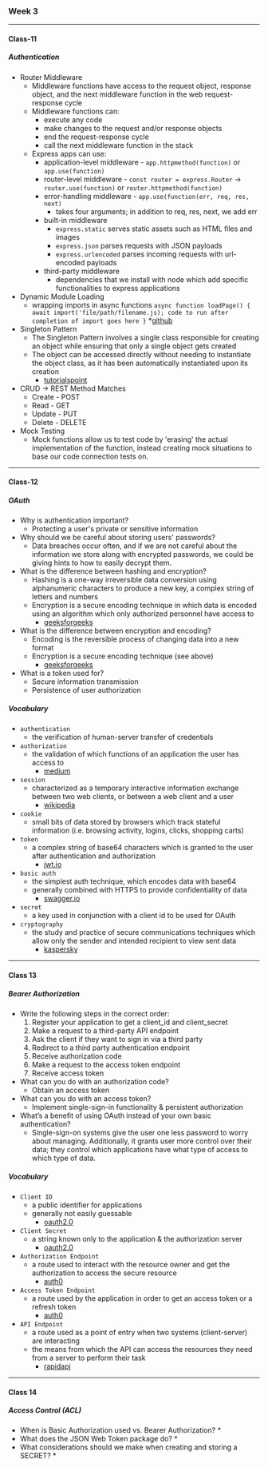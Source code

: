 ### Week 3

***

#### Class-11

##### Authentication
* Router Middleware
  * Middleware functions have access to the request object, response object, and the next middleware function in the web request-response cycle
  * Middleware functions can:
    * execute any code
    * make changes to the request and/or response objects
    * end the request-response cycle
    * call the next middleware function in the stack
  * Express apps can use:
    * application-level middleware - `app.httpmethod(function)` or `app.use(function)`
    * router-level middleware - `const router = express.Router` -> `router.use(function)` or `router.httpmethod(function)`
    * error-handling middleware - `app.use(function(err, req, res, next)`
      * takes four arguments; in addition to req, res, next, we add err
    * built-in middleware
      * `express.static` serves static assets such as HTML files and images
      * `express.json` parses requests with JSON payloads
      * `express.urlencoded` parses incoming requests with url-encoded payloads
    * third-party middleware
      * dependencies that we install with node which add specific functionalities to express applications
* Dynamic Module Loading
  * wrapping imports in async functions
  `async function loadPage() { await import('file/path/filename.js); code to run after completion of import goes here }`
    *[github](https://gist.github.com/Rich-Harris/ea561810900eedd2a8e9afbc78ddd566)
* Singleton Pattern
  * The Singleton Pattern involves a single class responsible for creating an object while ensuring that only a single object gets created
  * The object can be accessed directly without needing to instantiate the object class, as it has been automatically instantiated upon its creation
    * [tutorialspoint](https://www.tutorialspoint.com/design_pattern/singleton_pattern.htm)
* CRUD -> REST Method Matches
  * Create - POST
  * Read - GET
  * Update - PUT
  * Delete - DELETE
* Mock Testing
  * Mock functions allow us to test code by 'erasing' the actual implementation of the function, instead creating mock situations to base our code connection tests on. 

***

#### Class-12
 
##### OAuth
* Why is authentication important?
  * Protecting a user's private or sensitive information
* Why should we be careful about storing users' passwords?
  * Data breaches occur often, and if we are not careful about the information we store along with encrypted passwords, we could be giving hints to how to easily decrypt them. 
* What is the difference between hashing and encryption?
  * Hashing is a one-way irreversible data conversion using alphanumeric characters to produce a new key, a complex string of letters and numbers
  * Encryption is a secure encoding technique in which data is encoded using an algorithm which only authorized personnel have access to
    * [geeksforgeeks](https://www.geeksforgeeks.org/encryption-encoding-hashing/)
* What is the difference between encryption and encoding?
  * Encoding is the reversible process of changing data into a new format 
  * Encryption is a secure encoding technique (see above)
    * [geeksforgeeks](https://www.geeksforgeeks.org/encryption-encoding-hashing/)
* What is a token used for?
  * Secure information transmission
  * Persistence of user authorization

##### Vocabulary
* `authentication`
  * the verification of human-server transfer of credentials 
* `authorization`
  * the validation of which functions of an application the user has access to
    * [medium](https://medium.com/capital-one-tech/securing-applications-with-better-user-authorization-625ec07a7001)
* `session`
  * characterized as a temporary interactive information exchange between two web clients, or between a web client and a user
    * [wikipedia](https://en.wikipedia.org/wiki/Session_(computer_science))
* `cookie`
  * small bits of data stored by browsers which track stateful information (i.e. browsing activity, logins, clicks, shopping carts)
* `token`
  * a complex string of base64 characters which is granted to the user after authentication and authorization
    * [jwt.io](https://jwt.io/introduction/)
* `basic auth`
  * the simplest auth technique, which encodes data with base64
  * generally combined with HTTPS to provide confidentiality of data
    * [swagger.io](https://swagger.io/docs/specification/authentication/basic-authentication/)
* `secret`
  * a key used in conjunction with a client id to be used for OAuth
* `cryptography`
  * the study and practice of secure communications techniques which allow only the sender and intended recipient to view sent data
    * [kaspersky](https://usa.kaspersky.com/resource-center/definitions/what-is-cryptography)

***

#### Class 13

##### Bearer Authorization
* Write the following steps in the correct order:
  1. Register your application to get a client_id and client_secret
  2. Make a request to a third-party API endpoint
  3. Ask the client if they want to sign in via a third party
  4. Redirect to a third party authentication endpoint
  5. Receive authorization code
  6. Make a request to the access token endpoint
  7. Receive access token
* What can you do with an authorization code?
  * Obtain an access token
* What can you do with an access token?
  * Implement single-sign-in functionality & persistent authorization
* What’s a benefit of using OAuth instead of your own basic authentication?
  * Single-sign-on systems give the user one less password to worry about managing. Additionally, it grants user more control over their data; they control which applications have what type of access to which type of data.
  
##### Vocabulary
* `Client ID`
   * a public identifier for applications
   * generally not easily guessable
      * [oauth2.0](https://www.oauth.com/oauth2-servers/client-registration/client-id-secret/)
* `Client Secret`
   * a string known only to the application & the authorization server
      * [oauth2.0](https://www.oauth.com/oauth2-servers/client-registration/client-id-secret/)
* `Authorization Endpoint`
   * a route used to interact with the resource owner and get the authorization to access the secure resource
      * [auth0](https://auth0.com/docs/protocols/protocol-oauth2)
* `Access Token Endpoint`
   * a route used by the application in order to get an access token or a refresh token
      * [auth0](https://auth0.com/docs/protocols/protocol-oauth2)
* `API Endpoint`
   * a route used as a point of entry when two systems (client-server) are interacting
   * the means from which the API can access the resources they need from a server to perform their task
      * [rapidapi](https://rapidapi.com/blog/api-glossary/endpoint/)
      
***

#### Class 14

##### Access Control (ACL)
* When is Basic Authorization used vs. Bearer Authorization?
  * 
* What does the JSON Web Token package do?
  * 
* What considerations should we make when creating and storing a SECRET?
  * 
